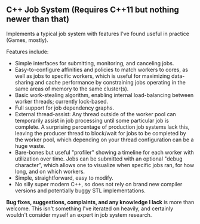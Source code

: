 ## C++ Job System (Requires C++11 but nothing newer than that)

Implements a typical job system with features I've found useful in practice (Games, mostly).

Features include:
- Simple interfaces for submitting, monitoring, and canceling jobs.
- Easy-to-configure affinities and policies to match workers to cores, as well as jobs to specific workers, which is useful for maximizing data-sharing and cache performance by constraining jobs operating in the same areas of memory to the same cluster(s).
- Basic work-stealing algorithm, enabling internal load-balancing between worker threads; currently lock-based.
- Full support for job dependency graphs.
- External thread-assist: Any thread outside of the worker pool can temporarily assist in job processing until some particular job is complete. A surprising percentage of production job systems lack this, leaving the producer thread to block/wait for jobs to be completed by the worker pool, which depending on your thread configuration can be a huge waste.
- Bare-bones but useful "profiler" showing a timeline for each worker with utilization over time. Jobs can be submitted with an optional "debug character", which allows one to visualize when specific jobs ran, for how long, and on which workers.
- Simple, straightforward, easy to modify. 
- No silly super modern C++, so does not rely on brand new compiler versions and potentially buggy STL implementations.

**Bug fixes, suggestions, complaints, and any knowledge I lack** is more than welcome. This isn't something I've iterated on heavily, and certainly wouldn't consider myself an expert in job system research.
